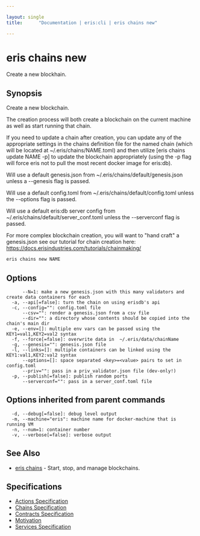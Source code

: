 ```yaml
---

layout: single
title:      "Documentation | eris:cli | eris chains new"

---
```


# eris chains new

Create a new blockhain.

## Synopsis

Create a new blockchain.

The creation process will both create a blockchain on the current machine
as well as start running that chain.

If you need to update a chain after creation, you can update any of the
appropriate settings in the chains definition file for the named chain
(which will be located at ~/.eris/chains/NAME.toml) and then
utilize [eris chains update NAME -p] to update the blockchain appropriately
(using the -p flag will force eris not to pull the most recent docker image
for eris:db).

Will use a default genesis.json from ~/.eris/chains/default/genesis.json
unless a --genesis flag is passed.

Will use a default config.toml from ~/.eris/chains/default/config.toml
unless the --options flag is passed.

Will use a default eris:db server config from ~/.eris/chains/default/server_conf.toml
unless the --serverconf flag is passed.

For more complex blockchain creation, you will want to "hand craft" a genesis.json
see our tutorial for chain creation here:
https://docs.erisindustries.com/tutorials/chainmaking/

```bash
eris chains new NAME
```

## Options

```
      --N=1: make a new genesis.json with this many validators and create data containers for each
  -a, --api[=false]: turn the chain on using erisdb's api
  -c, --config="": config.toml file
      --csv="": render a genesis.json from a csv file
      --dir="": a directory whose contents should be copied into the chain's main dir
  -e, --env=[]: multiple env vars can be passed using the KEY1=val1,KEY2=val2 syntax
  -f, --force[=false]: overwrite data in  ~/.eris/data/chainName
  -g, --genesis="": genesis.json file
  -l, --links=[]: multiple containers can be linked using the KEY1:val1,KEY2:val2 syntax
      --options=[]: space separated <key>=<value> pairs to set in config.toml
      --priv="": pass in a priv_validator.json file (dev-only!)
  -p, --publish[=false]: publish random ports
      --serverconf="": pass in a server_conf.toml file
```

## Options inherited from parent commands

```
  -d, --debug[=false]: debug level output
  -m, --machine="eris": machine name for docker-machine that is running VM
  -n, --num=1: container number
  -v, --verbose[=false]: verbose output
```

## See Also

* [eris chains](/docs/documentation/cli/0.11.0/eris_chains/)	 - Start, stop, and manage blockchains.

## Specifications

* [Actions Specification](/docs/documentation/cli/0.11.0/actions_specification/)
* [Chains Specification](/docs/documentation/cli/0.11.0/chains_specification/)
* [Contracts Specification](/docs/documentation/cli/0.11.0/contracts_specification/)
* [Motivation](/docs/documentation/cli/0.11.0/motivation/)
* [Services Specification](/docs/documentation/cli/0.11.0/services_specification/)

